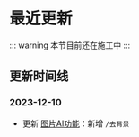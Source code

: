 # 最近更新

::: warning
本节目前还在施工中
:::

## 更新时间线

### 2023-12-10

- 更新 [图片AI功能](../function/img/img_deeper.md)：新增 `/去背景`

